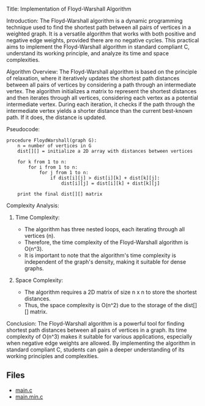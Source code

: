 Title: Implementation of Floyd-Warshall Algorithm

Introduction:
The Floyd-Warshall algorithm is a dynamic programming technique used to find the shortest path between all pairs of vertices in a weighted graph. It is a versatile algorithm that works with both positive and negative edge weights, provided there are no negative cycles. This practical aims to implement the Floyd-Warshall algorithm in standard compliant C, understand its working principle, and analyze its time and space complexities.

Algorithm Overview:
The Floyd-Warshall algorithm is based on the principle of relaxation, where it iteratively updates the shortest path distances between all pairs of vertices by considering a path through an intermediate vertex. The algorithm initializes a matrix to represent the shortest distances and then iterates through all vertices, considering each vertex as a potential intermediate vertex. During each iteration, it checks if the path through the intermediate vertex yields a shorter distance than the current best-known path. If it does, the distance is updated.

Pseudocode:
```
procedure FloydWarshall(graph G):
    n = number of vertices in G
    dist[][] = initialize a 2D array with distances between vertices

    for k from 1 to n:
        for i from 1 to n:
            for j from 1 to n:
                if dist[i][j] > dist[i][k] + dist[k][j]:
                    dist[i][j] = dist[i][k] + dist[k][j]

    print the final dist[][] matrix
```

Complexity Analysis:
1. Time Complexity:
   - The algorithm has three nested loops, each iterating through all vertices (n).
   - Therefore, the time complexity of the Floyd-Warshall algorithm is O(n^3).
   - It is important to note that the algorithm's time complexity is independent of the graph's density, making it suitable for dense graphs.

2. Space Complexity:
   - The algorithm requires a 2D matrix of size n x n to store the shortest distances.
   - Thus, the space complexity is O(n^2) due to the storage of the dist[][] matrix.


Conclusion:
The Floyd-Warshall algorithm is a powerful tool for finding shortest path distances between all pairs of vertices in a graph. Its time complexity of O(n^3) makes it suitable for various applications, especially when negative edge weights are allowed. By implementing the algorithm in standard compliant C, students can gain a deeper understanding of its working principles and complexities.

## Files

- [main.c](./main.c)
- [main.min.c](./main.min.c)